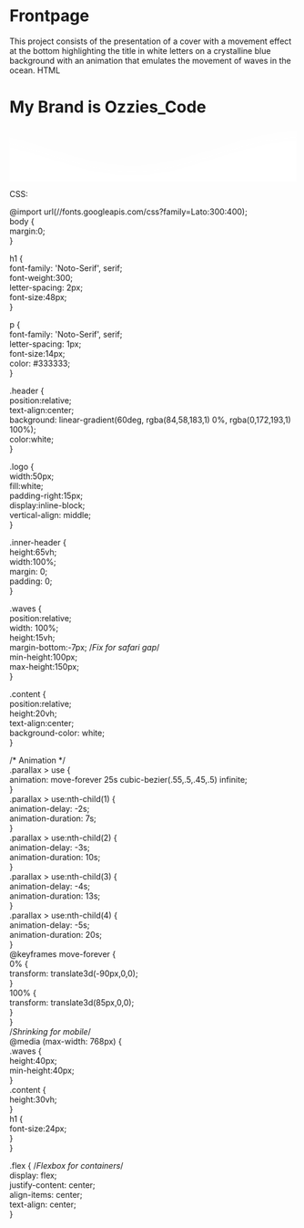 # Frontpage
This project consists of the presentation of a cover with a movement effect at the bottom highlighting the title in white letters on a crystalline blue background with an animation that emulates the movement of waves in the ocean.
HTML

<!DOCTYPE html>  
 <html lang="en">  
 <head>  
   <meta charset="UTF-8">  
   <meta name="viewport" content="width=device-width, initial-scale=1.0">  
   <title>Mi Portada</title>  
   <link href="https://fonts.googleapis.com/css2?family=Lobster&display=swap" rel="stylesheet">  
   <link rel="stylesheet" href="miportada.css">  
     
 </head>  
 <body>  
   
   <!--Hey! This is the original version  
 of Simple CSS Waves-->  
 <div class="header">  
 <!--Content before waves-->  
 <div class="inner-header flex">  
 <!--Just the logo.. Don't mind this-->  
 <h1>My Brand is Ozzies_Code</h1>  
 </div>  
 <!--Waves Container-->  
 <div>  
 <svg class="waves" xmlns="http://www.w3.org/2000/svg" xmlns:xlink="http://www.w3.org/1999/xlink"  
 viewBox="0 24 150 28" preserveAspectRatio="none" shape-rendering="auto">  
 <defs>  
 <path id="gentle-wave" d="M-160 44c30 0 58-18 88-18s 58 18 88 18 58-18 88-18 58 18 88 18 v44h-352z" />  
 </defs>  
 <g class="parallax">  
 <use xlink:href="#gentle-wave" x="48" y="0" fill="rgba(255,255,255,0.7" />  
 <use xlink:href="#gentle-wave" x="48" y="3" fill="rgba(255,255,255,0.5)" />  
 <use xlink:href="#gentle-wave" x="48" y="5" fill="rgba(255,255,255,0.3)" />  
 <use xlink:href="#gentle-wave" x="48" y="7" fill="#fff" />  
 </g>  
 </svg>  
 </div>  
 <!--Waves end-->  
 </div>  
 <!--Header ends-->  
 <!--Content starts-->  
 <!--Content ends-->  
 </body>  
 </html>  

 CSS:

 @import url(//fonts.googleapis.com/css?family=Lato:300:400);  
 body {  
  margin:0;  
 }  
 
 h1 {  
  font-family: 'Noto-Serif', serif;  
  font-weight:300;  
  letter-spacing: 2px;  
  font-size:48px;  
 } 
 
  p {  
  font-family: 'Noto-Serif', serif;  
  letter-spacing: 1px;  
  font-size:14px;  
  color: #333333;  
 }  
 
 .header {  
  position:relative;  
  text-align:center;  
  background: linear-gradient(60deg, rgba(84,58,183,1) 0%, rgba(0,172,193,1) 100%);  
  color:white;  
 }  
 
 .logo {  
  width:50px;  
  fill:white;  
  padding-right:15px;  
  display:inline-block;  
  vertical-align: middle;  
 }  
 
 .inner-header {  
  height:65vh;  
  width:100%;  
  margin: 0;  
  padding: 0;  
 }

.waves {  
  position:relative;  
  width: 100%;  
  height:15vh;  
  margin-bottom:-7px; /*Fix for safari gap*/  
  min-height:100px;  
  max-height:150px;  
 }  

.content {  
  position:relative;  
  height:20vh;  
  text-align:center;  
  background-color: white;  
 }  

/* Animation */  
 .parallax > use {  
  animation: move-forever 25s cubic-bezier(.55,.5,.45,.5)   infinite;  
 }  
 .parallax > use:nth-child(1) {  
  animation-delay: -2s;  
  animation-duration: 7s;  
 }  
 .parallax > use:nth-child(2) {  
  animation-delay: -3s;  
  animation-duration: 10s;  
 }  
 .parallax > use:nth-child(3) {  
  animation-delay: -4s;  
  animation-duration: 13s;  
 }  
 .parallax > use:nth-child(4) {  
  animation-delay: -5s;  
  animation-duration: 20s;  
 }  
 @keyframes move-forever {  
  0% {  
   transform: translate3d(-90px,0,0);  
  }  
  100% {   
   transform: translate3d(85px,0,0);  
  }  
 }  
 /*Shrinking for mobile*/  
 @media (max-width: 768px) {  
  .waves {  
   height:40px;  
   min-height:40px;  
  }  
  .content {  
   height:30vh;  
  }  
  h1 {  
   font-size:24px;  
  }  
 }   
 
 .flex { /*Flexbox for containers*/  
  display: flex;  
  justify-content: center;  
  align-items: center;  
  text-align: center;  
 } 
